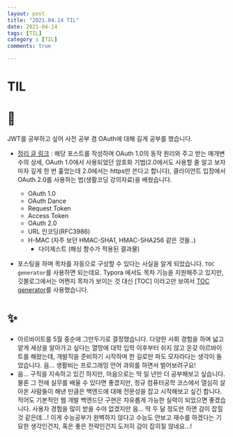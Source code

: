 ```yaml
---
layout: post
title: "2021.04.14 TIL"
date: 2021-04-14
tags: [TIL]
category : [TIL]
comments: true

---
```


# TIL

# 🎉

JWT를 공부하고 싶어 사전 공부 겸 OAuth에 대해 길게 공부를 했습니다.

- [정리 글 링크](https://joomal.github.io/210414OAuth/) : 해당 포스트를 작성하며 OAuth 1.0의 동작 원리와 주고 받는 매개변수의 상세, OAuth 1.0에서 사용되었던 암호화 기법(2.0에서도 사용할 줄 알고 보자마자 깊게 한 번 훑었는데 2.0에서는 https만 쓴다고 합니다), 클라이언트 입장에서 OAuth 2.0를 사용하는 법(생활코딩 강의자료)을 배웠습니다.

  - OAuth 1.0
  - OAuth Dance
  - Request Token
  - Access Token
  - OAuth 2.0
  - URL 인코딩(RFC3986)
  - H-MAC (자주 보던 HMAC-SHA1, HMAC-SHA256 같은 것들..)
    - 다이제스트 (해싱 함수가 적용된 결과물)

- 포스팅을 하며 목차를 자동으로 구성할 수 있다는 사실을 알게 되었습니다. `TOC generator`를 사용하면 되는데요. Typora 에서도 목차 기능을 지원해주고 있지만, 깃블로그에서는 어쩐지 목차가 보이는 것 대신 [TOC] 이라고만 보여서 [TOC generator](https://ecotrust-canada.github.io/markdown-toc/)를 사용했습니다. 

  

# ✨

- 아르바이트를 5월 중순에 그만두기로 결정했습니다. 다양한 사회 경험을 하며 넓고 얕게 세상을 알아가고 싶다는 열망에 대학 입학 이후부터 쉬지 않고 온갖 아르바이트를 해왔는데, 개발직을 준비하기 시작하며 한 길로만 파도 모자라다는 생각이 들었습니다. 음... 생활비는 프로그래밍 언어 과외를 하면서 벌어보려구요!
- 음... 구직을 지속하고 있긴 하지만, 마음으로는 딱 일 년만 더 공부해보고 싶습니다. 물론 그 전에 실무를 배울 수 있다면 좋겠지만, 정규 컴퓨터공학 코스에서 열심히 살아온 사람들이 해낸 만큼은 백엔드에 대해 전문성을 잡고 시작해보고 싶긴 합니다. 적어도 기본적인 웹 개발 백엔드단 구현은 자유롭게 가능한 실력이 되었으면 좋겠습니다. 사용자 경험을 많이 받을 수야 없겠지만 음... 딱 두 달 정도만 하면 감이 잡힐 것 같은데...! 이게 수능공부가 완벽하지 않다고 수능도 안보고 재수를 하겠다는 기묘한 생각인건지, 혹은 좋은 전략인건지 도저히 감이 잡히질 않네요...!